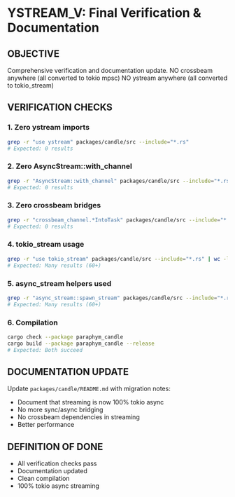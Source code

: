 # YSTREAM_V: Final Verification & Documentation

## OBJECTIVE
Comprehensive verification and documentation update.
NO crossbeam anywhere (all converted to tokio mpsc)
NO ystream anywhere (all converted to tokio_stream)

## VERIFICATION CHECKS

### 1. Zero ystream imports
```bash
grep -r "use ystream" packages/candle/src --include="*.rs"
# Expected: 0 results
```

### 2. Zero AsyncStream::with_channel
```bash
grep -r "AsyncStream::with_channel" packages/candle/src --include="*.rs"
# Expected: 0 results
```

### 3. Zero crossbeam bridges
```bash
grep -r "crossbeam_channel.*IntoTask" packages/candle/src --include="*.rs"
# Expected: 0 results
```

### 4. tokio_stream usage
```bash
grep -r "use tokio_stream" packages/candle/src --include="*.rs" | wc -l
# Expected: Many results (60+)
```

### 5. async_stream helpers used
```bash
grep -r "async_stream::spawn_stream" packages/candle/src --include="*.rs" | wc -l
# Expected: Many results (60+)
```

### 6. Compilation
```bash
cargo check --package paraphym_candle
cargo build --package paraphym_candle --release
# Expected: Both succeed
```

## DOCUMENTATION UPDATE

Update `packages/candle/README.md` with migration notes:
- Document that streaming is now 100% tokio async
- No more sync/async bridging
- No crossbeam dependencies in streaming
- Better performance

## DEFINITION OF DONE
- All verification checks pass
- Documentation updated
- Clean compilation
- 100% tokio async streaming
